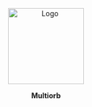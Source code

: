 <p align="center">
  <p align="center">
   <img width="150" height="150" src="https://avatars.githubusercontent.com/u/113270835?s=200&v=4" alt="Logo">
  </p>
	<p align="center"><b>Multiorb</b></p>
</p>
